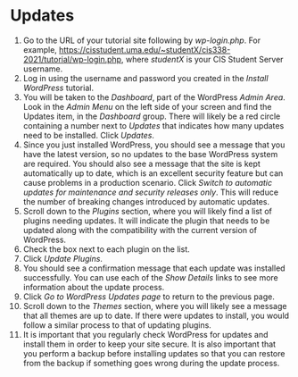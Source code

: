 # Updates

1. Go to the URL of your tutorial site following by _wp-login.php_. For example, https://cisstudent.uma.edu/~studentX/cis338-2021/tutorial/wp-login.php, where _studentX_ is your CIS Student Server username.
2. Log in using the username and password you created in the _Install WordPress_ tutorial.
3. You will be taken to the _Dashboard_, part of the WordPress _Admin Area_. Look in the _Admin Menu_ on the left side of your screen and find the Updates item, in the _Dashboard_ group. There will likely be a red circle containing a number next to _Updates_ that indicates how many updates need to be installed. Click _Updates_.
4. Since you just installed WordPress, you should see a message that you have the latest version, so no updates to the base WordPress system are required. You should also see a message that the site is kept automatically up to date, which is an excellent security feature but can cause problems in a production scenario. Click _Switch to automatic updates for maintenance and security releases only_. This will reduce the number of breaking changes introduced by automatic updates. 
5. Scroll down to the _Plugins_ section, where you will likely find a list of plugins needing updates. It will indicate the plugin that needs to be updated along with the compatibility with the current version of WordPress. 
6. Check the box next to each plugin on the list.
7. Click _Update Plugins_.
8. You should see a confirmation message that each update was installed successfully. You can use each of the _Show Details_ links to see more information about the update process.
9. Click _Go to WordPress Updates page_ to return to the previous page.
10. Scroll down to the _Themes_ section, where you will likely see a message that all themes are up to date. If there were updates to install, you would follow a similar process to that of updating plugins.
11. It is important that you regularly check WordPress for updates and install them in order to keep your site secure. It is also important that you perform a backup before installing updates so that you can restore from the backup if something goes wrong during the update process.